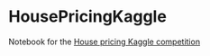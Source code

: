 # HousePricingKaggle  
Notebook for the [House pricing Kaggle competition](https://www.kaggle.com/competitions/home-data-for-ml-course)
